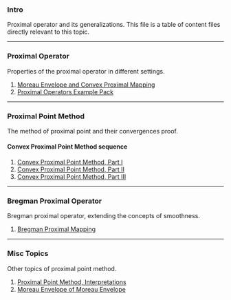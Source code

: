 ### **Intro**

Proximal operator and its generalizations. 
This file is a table of content files directly relevant to this topic. 

---
### **Proximal Operator**

Properties of the proximal operator in different settings. 

1. [Moreau Envelope and Convex Proximal Mapping](Moreau%20Envelope%20and%20Convex%20Proximal%20Mapping.md)
3. [Proximal Operators Example Pack](Proximal%20Operators%20Example%20Pack.md)

---
### **Proximal Point Method**

The method of proximal point and their convergences proof. 

#### Convex Proximal Point Method sequence


1. [Convex Proximal Point Method, Part I](Convex%20Proximal%20Point%20Method,%20Part%20I.md)
2. [Convex Proximal Point Method, Part II](Convex%20Proximal%20Point%20Method,%20Part%20II.md)
3. [Convex Proximal Point Method, Part III](Convex%20Proximal%20Point%20Method,%20Part%20III.md)



---
### Bregman Proximal Operator

Bregman proximal operator, extending the concepts of smoothness. 

1. [Bregman Proximal Mapping](Bregman%20Proximal%20Mapping.md)

--- 
### Misc Topics 

Other topics of proximal point method. 

1. [Proximal Point Method, Interpretations](Proximal%20Point%20Method,%20Interpretations.md)
2. [Moreau Envelope of Moreau Envelope](Moreau%20Envelope%20of%20Moreau%20Envelope.md)

